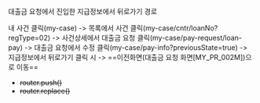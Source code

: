 대출금 요청에서 진입한 지급정보에서 뒤로가기 경로

내 사건 클릭(my-case) 
-> 목록에서 사건 클릭(my-case/cntr/loanNo?regType=02) 
-> 사건상세에서 대출금 요청 클릭(my-case/pay-request/loan-pay)
-> 대출금 요청에서 수정 클릭(my-case/pay-info?previousState=true)
-> 지급정보에서 뒤로가기 클릭 시 
-> ==이전화면(대출금 요청 화면[MY_PR_002M])으로 이동==
- ~~router.push()~~
- ~~router.replace()~~